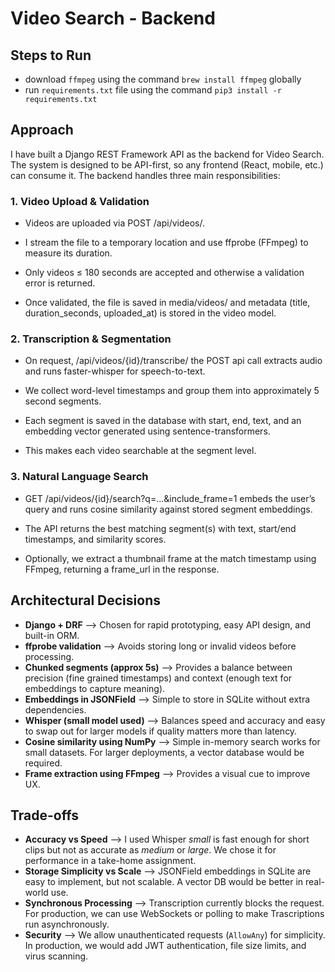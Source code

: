 # Video Search - Backend
## Steps to Run
- download `ffmpeg` using the command `brew install ffmpeg` globally
- run `requirements.txt` file using the command `pip3 install -r requirements.txt`
  
## Approach
I have built a Django REST Framework API as the backend for Video Search.
The system is designed to be API-first, so any frontend (React, mobile, etc.) can consume it. The backend handles three main responsibilities:

### 1. Video Upload & Validation

  - Videos are uploaded via POST /api/videos/.

  - I stream the file to a temporary location and use ffprobe (FFmpeg) to measure its duration.

  - Only videos ≤ 180 seconds are accepted and otherwise a validation error is returned.

  - Once validated, the file is saved in media/videos/ and metadata (title, duration_seconds, uploaded_at) is stored in the video model.
### 2. Transcription & Segmentation
  - On request,  /api/videos/{id}/transcribe/  the POST api call  extracts audio and runs  faster-whisper  for speech-to-text.

  - We collect word-level timestamps and group them into approximately 5 second  segments.

  - Each segment is saved in the database with start, end, text, and an embedding vector generated using sentence-transformers.

  - This makes each video searchable at the segment level.
### 3. Natural Language Search
  - GET /api/videos/{id}/search?q=...&include_frame=1 embeds the user’s query and runs cosine similarity against stored segment embeddings.

  - The API returns the best matching segment(s) with text, start/end timestamps, and similarity scores.

  - Optionally, we extract a thumbnail frame at the match timestamp using FFmpeg, returning a frame_url in the response.
    
##  Architectural Decisions

- **Django + DRF**  --> Chosen for rapid prototyping, easy API design, and built-in ORM.  
- **ffprobe validation** --> Avoids storing long or invalid videos before processing.  
- **Chunked segments (approx 5s)** --> Provides a balance between precision (fine grained timestamps) and context (enough text for embeddings to capture meaning).  
- **Embeddings in JSONField** --> Simple to store in SQLite without extra dependencies.  
- **Whisper (small model used)** --> Balances speed and accuracy and easy to swap out for larger models if quality matters more than latency.  
- **Cosine similarity using NumPy** --> Simple in-memory search works for small datasets. For larger deployments, a vector database would be required.  
- **Frame extraction using FFmpeg** --> Provides a visual cue to improve UX.

## Trade-offs

- **Accuracy vs Speed** --> I used Whisper *small* is fast enough for short clips but not as accurate as *medium* or *large*. We chose it for performance in a take-home assignment.  
- **Storage Simplicity vs Scale** --> JSONField embeddings in SQLite are easy to implement, but not scalable. A vector DB would be better in real-world use.  
- **Synchronous Processing** --> Transcription currently blocks the request. For production, we can use WebSockets or polling to make Trascriptions run asynchronously.  
- **Security** --> We allow unauthenticated requests (`AllowAny`) for simplicity. In production, we would add JWT authentication, file size limits, and virus scanning.









  
  
